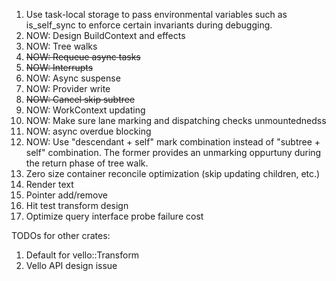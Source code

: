 1. Use task-local storage to pass environmental variables such as is_self_sync to enforce certain invariants during debugging.
2. NOW: Design BuildContext and effects
3. NOW: Tree walks
4. ~~NOW: Requeue async tasks~~
5. ~~NOW: Interrupts~~
6. NOW: Async suspense
7. NOW: Provider write
8. ~~NOW: Cancel skip subtree~~
9. NOW: WorkContext updating
10. NOW: Make sure lane marking and dispatching checks unmountednedss
11. NOW: async overdue blocking
12. NOW: Use "descendant + self" mark combination instead of "subtree + self" combination. The former provides an unmarking oppurtuny during the return phase of tree walk.
13. Zero size container reconcile optimization (skip updating children, etc.)
14. Render text
15. Pointer add/remove
16. Hit test transform design
17. Optimize query interface probe failure cost


TODOs for other crates:
1. Default for vello::Transform
2. Vello API design issue